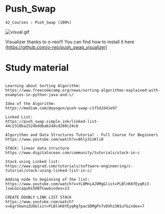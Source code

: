 # Push_Swap
```
42_Courses : Push_Swap (100%)
```
![visual.gif](https://github.com/pfalli/Push_Swap/blob/master/visual.gif)

Visualizer thanks to o-reo!!! You can find how to install it here (https://github.com/o-reo/push_swap_visualizer)

# Study material
```

Learning about Sorting Algorithm:
https://www.freecodecamp.org/news/sorting-algorithms-explained-with-examples-in-python-java-and-c/

Idea of the Algorithm:
https://medium.com/@ayogun/push-swap-c1f5d2d41e97

Linked List:
https://push_swap.simple.ink/linked-list-44c2318ba2524bddbab24dcd288c24cb

Algorithms and Data Structures Tutorial - Full Course for Beginners
https://www.youtube.com/watch?v=8hly31xKli0

STACK: linear data structure
https://www.digitalocean.com/community/tutorials/stack-in-c

Stack using Linked list:
https://www.upgrad.com/tutorials/software-engineering/c-tutorial/stack-using-linked-list-in-c/

Adding node to beginning of the list:
https://www.youtube.com/watch?v=YL8MnLAJOMg&list=PLBlnK6fEyqRi3-lvwLGzcaquOs5OBTCww&index=13

CREATE DOUBLY LINK LIST STACK
https://www.youtube.com/watch?v=EgrSkwnuZUU&list=PLBlnK6fEyqRg7pacSDMgPn7vDVhz3N1uf&index=7

